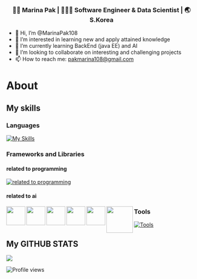 
<div align="center">
<h3> 👩🏻 Marina Pak | 👩🏻‍💻 Software Engineer & Data Scientist | 🌏 S.Korea </h3> 
</div>

- 👋 Hi, I’m @MarinaPak108
- 👀 I’m interested in learning new and apply attained knowledge
- 🌱 I’m currently learning BackEnd (java EE) and AI
- 💞️ I’m looking to collaborate on interesting and challenging projects
- 📫 How to reach me:  pakmarina108@gmail.com

# About 
## My skills

### Languages

[![My Skills](https://skillicons.dev/icons?i=java,py,cs,py,javascript,flutter,&theme=light)](https://skillicons.dev)

### Frameworks and Libraries

####   related to programming

[![related to programming](https://skillicons.dev/icons?i=spring,hibernate,dotnet,html,css,tensorflow&theme=light)](https://skillicons.dev)
      
####   related to ai

<img align="left"  width="50px" src="https://numpy.org/images/logo.svg"/> 
<img align="left"  width="50px" src="https://pandas.pydata.org/static/img/pandas_mark.svg"/> 
<img align="left"  width="50px" src="https://upload.wikimedia.org/wikipedia/commons/thumb/0/01/Created_with_Matplotlib-logo.svg/128px-Created_with_Matplotlib-logo.svg.png?20150219130408"/>
<img align="left"  width="50px" src="https://seaborn.pydata.org/_images/logo-mark-lightbg.svg"/>
<img align="left"  width="50px" src="https://feature-engine.trainindata.com/en/latest/_images/FeatureEngine.png"/>
<img align="left"  width="70px" src="https://logos-download.com/wp-content/uploads/2021/01/Scikit_Learn_Logo-700x378.png"/>   

### Tools

[![Tools](https://skillicons.dev/icons?i=docker,visualstudio,vscode,idea,mysql&theme=light)](https://skillicons.dev)

## My GITHUB STATS

<img src="https://github-readme-stats.vercel.app/api/top-langs/?username=MarinaPak108&layout=compact&theme=light" />

![Profile views](https://gpvc.arturio.dev/MarinaPak108)

</p>
<!---
MarinaPak108/MarinaPak108 is a ✨ special ✨ repository because its `README.md` (this file) appears on your GitHub profile.
You can click the Preview link to take a look at your changes.
--->
